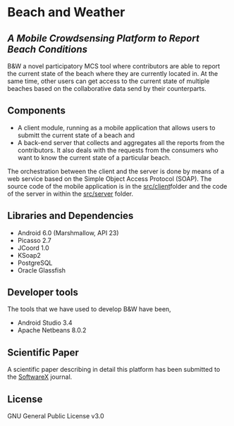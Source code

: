 # Beach and Weather
## *A Mobile Crowdsensing Platform to Report Beach Conditions*

B&W a novel participatory MCS tool where contributors are able to report the current state of the beach where they are currently located in.  At the same time, other users can get access to the current state of multiple beaches based on the collaborative data send by their counterparts.

## Components
- A client module, running as a mobile application that allows users to submitt the current state of a beach and
- A back-end server that collects and aggregates all the reports from the contributors. It also deals with the requests from the consumers who want to know the current state of a particular beach.

The orchestration between the client and the server is done by means of a web service based on the Simple Object Access Protocol (SOAP). The source code of the mobile application is in the [src/client](https://github.com/jpenaab/tp/tree/main/src/client)folder and the code of the server in within the [src/server](https://github.com/jpenaab/tp/tree/main/src/server) folder.

## Libraries and Dependencies
- Android 6.0 (Marshmallow, API 23) 
- Picasso 2.7 
- JCoord 1.0 
- KSoap2
- PostgreSQL 
- Oracle Glassfish

## Developer tools 
The tools that we have used to develop B&W have been,
- Android Studio 3.4
- Apache Netbeans 8.0.2

## Scientific Paper
A scientific paper describing in detail this platform has been submitted to the [SoftwareX](https://www.sciencedirect.com/journal/softwarex) journal.

## License
GNU General Public License v3.0
